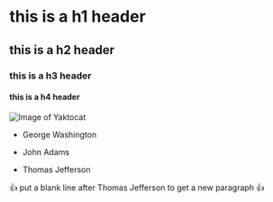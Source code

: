 # this is a h1 header
## this is a h2 header
### this is a h3 header
#### this is a h4 header
![Image of Yaktocat](https://octodex.github.com/images/yaktocat.png)
- George Washington
* John Adams
+ Thomas Jefferson

:+1: put a blank line after Thomas Jefferson to get a new paragraph :+1:
